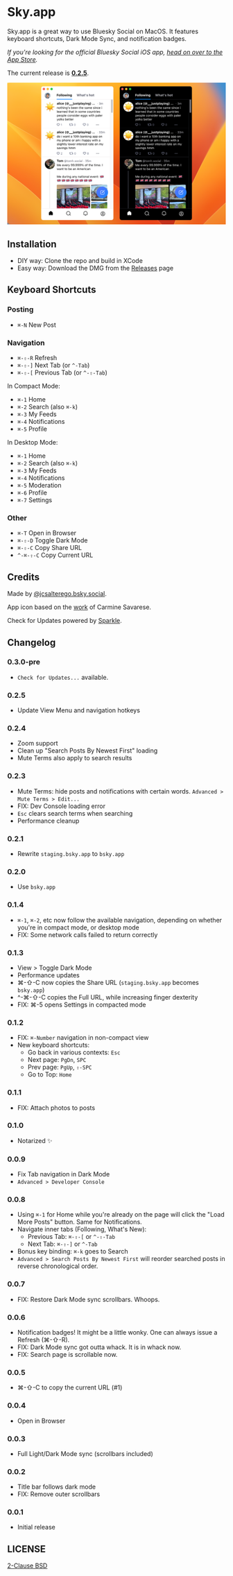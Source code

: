 # Sky.app

Sky.app is a great way to use Bluesky Social on MacOS. It features
keyboard shortcuts, Dark Mode Sync, and notification badges.

_If you're looking for the official Bluesky Social iOS app, [head on over to the App Store](https://apps.apple.com/us/app/bluesky-social/id6444370199)._

The current release is [**0.2.5**](https://github.com/jcsalterego/Sky.app/releases/latest).

![](Docs/screenshot.png)

## Installation

* DIY way: Clone the repo and build in XCode
* Easy way: Download the DMG from the [Releases](https://github.com/jcsalterego/Sky/releases) page

## Keyboard Shortcuts

### Posting

* `⌘-N` New Post

### Navigation

* `⌘-⇧-R` Refresh
* `⌘-⇧-]` Next Tab (or `^-Tab`)
* `⌘-⇧-[` Previous Tab (or `^-⇧-Tab`)

In Compact Mode:

* `⌘-1` Home
* `⌘-2` Search (also `⌘-k`)
* `⌘-3` My Feeds
* `⌘-4` Notifications
* `⌘-5` Profile

In Desktop Mode:

* `⌘-1` Home
* `⌘-2` Search (also `⌘-k`)
* `⌘-3` My Feeds
* `⌘-4` Notifications
* `⌘-5` Moderation
* `⌘-6` Profile
* `⌘-7` Settings

### Other

* `⌘-T` Open in Browser
* `⌘-⇧-D` Toggle Dark Mode
* `⌘-⇧-C` Copy Share URL
* `^-⌘-⇧-C` Copy Current URL

## Credits

Made by [@jcsalterego.bsky.social](https://bsky.app/profile/jcsalterego.bsky.social).

App icon based on the [work](https://unsplash.com/photos/KVVpx8M10OY) of Carmine Savarese.

Check for Updates powered by [Sparkle](https://sparkle-project.org).

## Changelog

### 0.3.0-pre

* `Check for Updates...` available.

### 0.2.5

* Update View Menu and navigation hotkeys

### 0.2.4

* Zoom support
* Clean up "Search Posts By Newest First" loading
* Mute Terms also apply to search results

### 0.2.3

* Mute Terms: hide posts and notifications with certain words. `Advanced > Mute Terms > Edit...`
* FIX: Dev Console loading error
* `Esc` clears search terms when searching
* Performance cleanup

### 0.2.1

* Rewrite `staging.bsky.app` to `bsky.app`

### 0.2.0

* Use `bsky.app`

### 0.1.4

* `⌘-1`, `⌘-2`, etc now follow the available navigation, depending on
  whether you're in compact mode, or desktop mode
* FIX: Some network calls failed to return correctly

### 0.1.3

* View > Toggle Dark Mode
* Performance updates
* ⌘-⇧-C now copies the Share URL (`staging.bsky.app` becomes `bsky.app`)
* ^-⌘-⇧-C copies the Full URL, while increasing finger dexterity
* FIX: ⌘-5 opens Settings in compacted mode

### 0.1.2

* FIX: `⌘-Number` navigation in non-compact view
* New keyboard shortcuts:
  * Go back in various contexts: `Esc`
  * Next page: `PgDn`, `SPC`
  * Prev page: `PgUp`, `⇧-SPC`
  * Go to Top: `Home`

### 0.1.1

* FIX: Attach photos to posts

### 0.1.0

* Notarized ✨

### 0.0.9

* Fix Tab navigation in Dark Mode
* `Advanced > Developer Console`

### 0.0.8

* Using `⌘-1` for Home while you're already on the page will click the
  "Load More Posts" button. Same for Notifications.
* Navigate inner tabs (Following, What's New):
  * Previous Tab: `⌘-⇧-[` or `^-⇧-Tab`
  * Next Tab: `⌘-⇧-]` or `^-Tab`
* Bonus key binding: `⌘-k` goes to Search
* `Advanced > Search Posts By Newest First` will reorder searched posts in reverse chronological order.

### 0.0.7

* FIX: Restore Dark Mode sync scrollbars. Whoops.

### 0.0.6

* Notification badges! It might be a little wonky. One can always issue a Refresh (⌘-⇧-R).
* FIX: Dark Mode sync got outta whack. It is in whack now.
* FIX: Search page is scrollable now.

### 0.0.5

* ⌘-⇧-C to copy the current URL (#1)

### 0.0.4

* Open in Browser

### 0.0.3

* Full Light/Dark Mode sync (scrollbars included)

### 0.0.2

* Title bar follows dark mode
* FIX: Remove outer scrollbars

### 0.0.1

* Initial release

## LICENSE

[2-Clause BSD](LICENSE)
